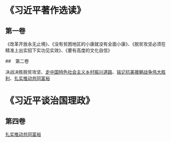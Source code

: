# 《习近平著作选读》

## 第一卷

《改革开放永无止境》、《没有贫困地区的小康就没有全面小康》、《脱贫攻坚必须在精准上出实招下实功见实效》、《要有高度的文化自信》

##　第二卷

决战决胜脱贫攻坚、[走中国特色社会主义乡村振兴道路](https://news.12371.cn/2017/12/29/ARTI1514548988259610.shtml)、[铭记抗美援朝战争伟大胜利](https://www.12371.cn/2020/10/23/ARTI1603450621958547.shtml)、[扎实推动共同富裕](https://www.12371.cn/2021/10/15/ARTI1634282354903487.shtml)

# 《习近平谈治国理政》

## 第四卷

[扎实推动共同富裕](https://www.12371.cn/2022/09/06/ARTI1662451784863143.shtml)

